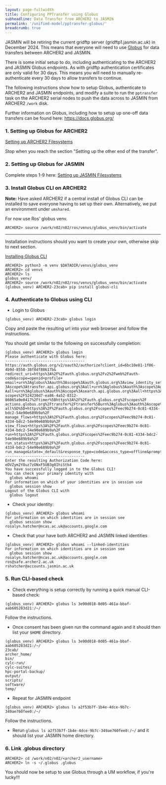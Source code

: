 ```yaml
---
layout: page-fullwidth
title: Configuring PPTransfer using Globus
subheadline: Data Transfer from ARCHER2 to JASMIN
permalink: '/unified-model/pptransfer-globus/'
breadcrumb: true
---
```

JASMIN will be retiring the current gridftp server (gridftp1.jasmin.ac.uk) in December 2024.
This means that everyone will need to use [Globus](https://docs.globus.org/) for data transfers between ARCHER2 and JASMIN.

There is some initial setup to do, including authenticating to the ARCHER2 and JASMIN Globus endpoints.  As with gridftp
authentication certificates are only valid for 30 days.  This means you will need to manually re-authenticate every 30 days
to allow transfers to continue.

The following instructions show how to setup Globus, authenticate to ARCHER2 and JASMIN endpoints, and modify a suite to 
run the `pptransfer` task on the ARCHER2 serial nodes to push the data across to 
JASMIN from ARCHER2 `/work` disk. 

Further information on Globus, including how to setup up one-off data transfers can be found here: https://docs.globus.org/

### 1. Setting up Globus for ARCHER2

[Setting up ARCHER2 Filesystems](https://docs.archer2.ac.uk/data-tools/globus/#setting-up-archer2-filesystems)

Stop when you reach the section "Setting up the other end of the transfer".

### 2. Setting up Globus for JASMIN

Complete steps 1-9 here:
[Setting up JASMIN Filesystems](https://help.jasmin.ac.uk/docs/data-transfer/globus-transfers-with-jasmin/)

### 3. Install Globus CLI on ARCHER2

**Note:** Have asked ARCHER2 if a central install of Globus CLI can be installed to save everyone having to set up their own. Alternatively, we put an environment under `umshared`.

For now use Ros' globus venv.
```
ARCHER2> source /work/n02/n02/ros/venvs/globus_venv/bin/activate
```
------

Installation instructions should you want to create your own, otherwise skip to next section.

[Installing Globus CLI](https://docs.globus.org/cli)

```
ARCHER2> python3 -m venv $DATADIR/venvs/globus_venv
ARCHER2> cd venvs
ARCHER2> ls
globus_venv/
ARCHER2> source /work/n02/n02/ros/venvs/globus_venv/bin/activate
(globus_venv) ARCHER2-23cab> pip install globus-cli
```

### 4. Authenticate to Globus using CLI

* Login to Globus

```
(globus_venv) ARCHER2-23cab> globus login
```

Copy and paste the resulting url into your web browser and follow the instructions.

You should get similar to the following on successfully completion:

```
(globus_venv) ARCHER2> globus login
Please authenticate with Globus here:
------------------------------------
https://auth.globus.org/v2/oauth2/authorize?client_id=6bc10e81-1f06-4b9d-8558-38f8df88617b&
redirect_uri=https%3A%2F%2Fauth.globus.org%2Fv2%2Fweb%2Fauth-code&scope=openid+profile+
email+urn%3Aglobus%3Aauth%3Ascope%3Aauth.globus.org%3Aview_identity_set+urn%3Aglobus%3Aauth%
3Ascope%3Atransfer.api.globus.org%3Aall+urn%3Aglobus%3Aauth%3Ascope%3Agroups.api.globus.org%3
Aall+urn%3Aglobus%3Aauth%3Ascope%3Asearch.api.globus.org%3Aall+https%3A%2F%2Fauth.globus.org%2F
scopes%2F524230d7-ea86-4a52-8312-86065a9e0417%2Ftimer%5Bhttps%3A%2F%2Fauth.globus.org%2Fscopes%2F
actions.globus.org%2Ftransfer%2Ftransfer%5Burn%3Aglobus%3Aauth%3Ascope%3Atransfer.api.globus.org%3A
all%5D%5D+https%3A%2F%2Fauth.globus.org%2Fscopes%2Feec9b274-0c81-4334-bdc2-54e90e689b9a%2F
manage_flows+https%3A%2F%2Fauth.globus.org%2Fscopes%2Feec9b274-0c81-4334-bdc2-54e90e689b9a%2F
view_flows+https%3A%2F%2Fauth.globus.org%2Fscopes%2Feec9b274-0c81-4334-bdc2-54e90e689b9a%2F
run+https%3A%2F%2Fauth.globus.org%2Fscopes%2Feec9b274-0c81-4334-bdc2-54e90e689b9a%2F
run_status+https%3A%2F%2Fauth.globus.org%2Fscopes%2Feec9b274-0c81-4334-bdc2-54e90e689b9a%2F
run_manage&state=_default&response_type=code&access_type=offline&prompt=login
------------------------------------
Enter the resulting Authorization Code here: eDVZym2YOuz7zONxF5UB3g0IhiStk4
You have successfully logged in to the Globus CLI!
You can check your primary identity with
  globus whoami
For information on which of your identities are in session use
  globus session show
Logout of the Globus CLI with
  globus logout
```

* Check your identity:
```
(globus_venv) ARCHER2> globus whoami
For information on which identities are in session see
  globus session show
rosalyn.hatcher@ncas.ac.uk@accounts.google.com
```

* Check that your have both ARCHER2 and JASMIN linked identities
```
(globus_venv) ARCHER2> globus whoami --linked-identities
For information on which identities are in session see
  globus session show
rosalyn.hatcher@ncas.ac.uk@accounts.google.com
ros@safe.archer2.ac.uk
rshatcher@accounts.jasmin.ac.uk
```

### 5. Run CLI-based check

* Check everything is setup correctly by running a quick manual CLI-based check:

`(globus_venv) ARCHER2> globus ls 3e90d018-0d05-461a-bbaf-aab605283d21:/~/`

Follow the instructions.

* Once consent has been given run the command again and it should then list your `$HOME` directory.

```
(globus_venv) ARCHER2> globus ls 3e90d018-0d05-461a-bbaf-aab605283d21:/~/
23cab/
archer_home/
bin/
cylc-run/
cylc-suites/
hpc-portal-backup/
output/
scripts/
software/
temp/
```

* Repeat for JASMIN endpoint
   
`(globus_venv) ARCHER2> globus ls a2f53b7f-1b4e-4dce-9b7c-349ae760fee0:/~/`

Follow the instructions.

* Rerun `globus ls a2f53b7f-1b4e-4dce-9b7c-349ae760fee0:/~/` and it should list your JASMIN home directory.


### 6. Link .globus directory

```
ARCHER2> cd /work/n02/n02/<archer2_username>
ARCHER2> ln -s ~/.globus .globus
```

You should now be setup to use Globus through a UM workflow, if you're lucky!!! 




